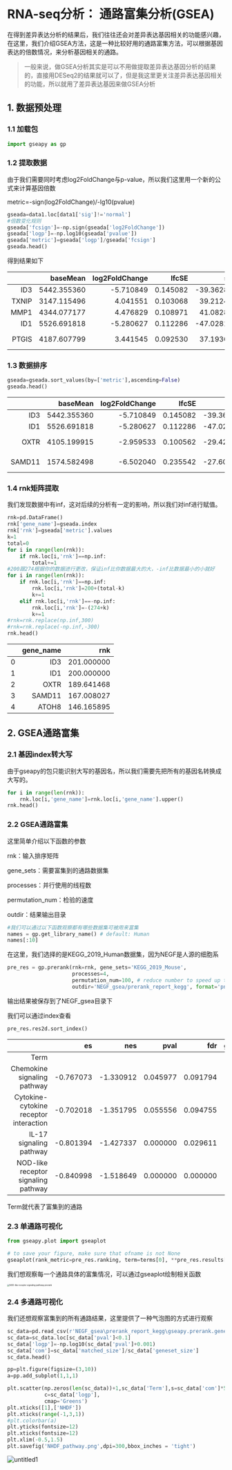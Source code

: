 # RNA-seq分析： 通路富集分析(GSEA)

在得到差异表达分析的结果后，我们往往还会对差异表达基因相关的功能感兴趣，在这里，我们介绍GSEA方法，这是一种比较好用的通路富集方法，可以根据基因表达的倍数情况，来分析基因相关的通路。

> 一般来说，做GSEA分析其实是可以不用做提取差异表达基因分析的结果的，直接用DESeq2的结果就可以了，但是我这里更关注差异表达基因相关的功能，所以就用了差异表达基因来做GSEA分析

## 1. 数据预处理

### 1.1 加载包

```python
import gseapy as gp
```

### 1.2 提取数据

由于我们需要同时考虑log2FoldChange与p-value，所以我们这里用一个新的公式来计算基因倍数

metric=-sign(log2FoldChange)/-lg10(pvalue)

```python
gseada=data1.loc[data1['sig']!='normal']
#倍数变化规则
gseada['fcsign']=-np.sign(gseada['log2FoldChange'])
gseada['logp']=-np.log10(gseada['pvalue'])
gseada['metric']=gseada['logp']/gseada['fcsign']
gseada.head()
```

得到结果如下

|       |    baseMean | log2FoldChange |    lfcSE |       stat |        pvalue |          padj |  sig |  log(padj) | fcsign |       logp |      metric |
| ----: | ----------: | -------------: | -------: | ---------: | ------------: | ------------: | ---: | ---------: | -----: | ---------: | ----------: |
|   ID3 | 5442.355360 |      -5.710849 | 0.145082 | -39.362892 |  0.000000e+00 |  0.000000e+00 | down |        inf |    1.0 |        inf |         inf |
| TXNIP | 3147.115496 |       4.041551 | 0.103068 |  39.212444 |  0.000000e+00 |  0.000000e+00 |   up |        inf |   -1.0 |        inf |        -inf |
|  MMP1 | 4344.077177 |       4.476829 | 0.108971 |  41.082873 |  0.000000e+00 |  0.000000e+00 |   up |        inf |   -1.0 |        inf |        -inf |
|   ID1 | 5526.691818 |      -5.280627 | 0.112286 | -47.028177 |  0.000000e+00 |  0.000000e+00 | down |        inf |    1.0 |        inf |         inf |
| PTGIS | 4187.607799 |       3.441545 | 0.092530 |  37.193624 | 8.651991e-303 | 3.367009e-299 |   up | 298.472756 |   -1.0 | 302.062884 | -302.062884 |

### 1.3 数据排序

```python
gseada=gseada.sort_values(by=['metric'],ascending=False)
gseada.head()
```

|        |    baseMean | log2FoldChange |    lfcSE |       stat |        pvalue |          padj |  sig |  log(padj) | fcsign |       logp |     metric |
| -----: | ----------: | -------------: | -------: | ---------: | ------------: | ------------: | ---: | ---------: | -----: | ---------: | ---------: |
|    ID3 | 5442.355360 |      -5.710849 | 0.145082 | -39.362892 |  0.000000e+00 |  0.000000e+00 | down |        inf |    1.0 |        inf |        inf |
|    ID1 | 5526.691818 |      -5.280627 | 0.112286 | -47.028177 |  0.000000e+00 |  0.000000e+00 | down |        inf |    1.0 |        inf |        inf |
|   OXTR | 4105.199915 |      -2.959533 | 0.100562 | -29.429803 | 2.283138e-190 | 2.468072e-187 | down | 186.607642 |    1.0 | 189.641468 | 189.641468 |
| SAMD11 | 1574.582498 |      -6.502040 | 0.235542 | -27.604533 | 9.816869e-168 | 8.682574e-165 | down | 164.061352 |    1.0 | 167.008027 | 167.008027 |

### 1.4 rnk矩阵提取

我们发现数据中有inf，这对后续的分析有一定的影响，所以我们对inf进行赋值。

```python
rnk=pd.DataFrame()
rnk['gene_name']=gseada.index
rnk['rnk']=gseada['metric'].values
k=1
total=0
for i in range(len(rnk)):
    if rnk.loc[i,'rnk']==np.inf: 
        total+=1
#200跟274根据你的数据进行更改，保证inf比你数据最大的大，-inf比数据最小的小就好
for i in range(len(rnk)):
    if rnk.loc[i,'rnk']==np.inf: 
        rnk.loc[i,'rnk']=200+(total-k)
        k+=1
    elif rnk.loc[i,'rnk']==-np.inf: 
        rnk.loc[i,'rnk']=-(274+k)
        k+=1
#rnk=rnk.replace(np.inf,300)
#rnk=rnk.replace(-np.inf,-300)
rnk.head()
```

|      | gene_name |        rnk |
| ---: | --------: | ---------: |
|    0 |       ID3 | 201.000000 |
|    1 |       ID1 | 200.000000 |
|    2 |      OXTR | 189.641468 |
|    3 |    SAMD11 | 167.008027 |
|    4 |     ATOH8 | 146.165895 |

## 2. GSEA通路富集

### 2.1 基因index转大写

由于gseapy的包只能识别大写的基因名，所以我们需要先把所有的基因名转换成大写的。

```python
for i in range(len(rnk)):
    rnk.loc[i,'gene_name']=rnk.loc[i,'gene_name'].upper()
rnk.head()
```

### 2.2 GSEA通路富集

这里简单介绍以下函数的参数

rnk：输入排序矩阵

gene_sets：需要富集到的通路数据集

processes：并行使用的线程数

permutation_num：检验的速度

outdir：结果输出目录

```python
#我们可以通过以下函数观察都有哪些数据集可被用来富集
names = gp.get_library_name() # default: Human
names[:10]
```

在这里，我们选择的是KEGG_2019_Human数据集，因为NEGF是人源的细胞系

```python
pre_res = gp.prerank(rnk=rnk, gene_sets='KEGG_2019_Mouse',
                     processes=4,
                     permutation_num=100, # reduce number to speed up testing
                     outdir='NEGF_gsea/prerank_report_kegg', format='png', seed=6)
```

输出结果被保存到了NEGF_gsea目录下

我们可以通过index查看

```python
pre_res.res2d.sort_index()
```

|                                        |        es |       nes |     pval |      fdr | geneset_size | matched_size |                                             genes |                                       ledge_genes |
| -------------------------------------: | --------: | --------: | -------: | -------: | -----------: | -----------: | ------------------------------------------------: | ------------------------------------------------: |
|                                   Term |           |           |          |          |              |              |                                                   |                                                   |
|            Chemokine signaling pathway | -0.767073 | -1.330912 | 0.045977 | 0.091794 |          190 |           16 | CXCL11;CCL11;CX3CL1;HCK;CXCL10;CCL20;CCL8;VAV3... |               CXCL3;CXCL5;CXCL2;CXCL8;CXCL1;CXCL6 |
| Cytokine-cytokine receptor interaction | -0.702018 | -1.351795 | 0.055556 | 0.094755 |          294 |           29 | IL18;IL1RN;CXCL11;CCL11;CX3CL1;CXCL10;IL18R1;C... | LIF;CXCL3;CXCL5;CXCL2;ACKR4;IL6;IL1B;IL32;CXCL... |
|                IL-17 signaling pathway | -0.801394 | -1.427337 | 0.000000 | 0.029611 |           93 |           18 | CCL11;CXCL10;CCL20;MMP9;CSF2;CSF3;CCL7;CXCL3;C... | CXCL3;CXCL5;CXCL2;IL6;IL1B;PTGS2;TNFAIP3;CXCL8... |
|    NOD-like receptor signaling pathway | -0.840998 | -1.518649 | 0.000000 | 0.000000 |          178 |           15 | IL18;IRF7;NOD2;GBP4;CXCL3;CXCL2;IL6;IL1B;BIRC3... | CXCL3;CXCL2;IL6;IL1B;BIRC3;OAS1;TNFAIP3;OAS2;C... |

Term就代表了富集到的通路

### 2.3 单通路可视化

```python
from gseapy.plot import gseaplot

# to save your figure, make sure that ofname is not None
gseaplot(rank_metric=pre_res.ranking, term=terms[0], **pre_res.results[terms[0]])
```

我们想观察每一个通路具体的富集情况，可以通过gseaplot绘制相关函数

<img src="https://raw.githubusercontent.com/Starlitnightly/bioinformatic_galaxy/master/img/NOD-like%20receptor%20signaling%20pathway.prerank.png" alt="NOD-like receptor signaling pathway.prerank" style="zoom:33%;" />

### 2.4 多通路可视化

我们还想观察富集到的所有通路结果，这里提供了一种气泡图的方式进行观察

```python
sc_data=pd.read_csv(r'NEGF_gsea\prerank_report_kegg\gseapy.prerank.gene_sets.report.csv')
sc_data=sc_data.loc[sc_data['pval']<0.1]
sc_data['logp']=-np.log10(sc_data['pval']+0.001)
sc_data['com']=sc_data['matched_size']/sc_data['geneset_size']
sc_data.head()

pp=plt.figure(figsize=(3,10))
a=pp.add_subplot(1,1,1)

plt.scatter(np.zeros(len(sc_data))+1,sc_data['Term'],s=sc_data['com']*500,alpha=0.6,linewidth=2,
            c=sc_data['logp'],
            cmap='Greens')
plt.xticks([1],['NHDF'])
plt.xticks(range(-1,3,1))
#plt.colorbar(a)
plt.yticks(fontsize=12)
plt.xticks(fontsize=12)
plt.xlim(-0.5,1.5)
plt.savefig('NHDF_pathway.png',dpi=300,bbox_inches = 'tight')
```

![untitled1](https://raw.githubusercontent.com/Starlitnightly/bioinformatic_galaxy/master/img/untitled1.png)